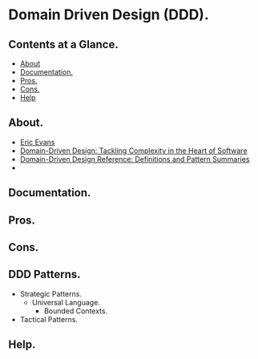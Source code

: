 # Domain Driven Design (DDD).





## Contents at a Glance.
* [About](#about)
* [Documentation.](#documentation)
* [Pros.](#pros)
* [Cons.](#cons)
* [Help](#help)





## About.
* [Eric Evans]()
* [Domain-Driven Design: Tackling Complexity in the Heart of Software]()
* [Domain-Driven Design Reference: Definitions and Pattern Summaries]()
* []()




## Documentation.





## Pros.





## Cons.





## DDD Patterns.
* Strategic Patterns.
  * Universal Language.
    * Bounded Contexts.
* Tactical Patterns.





## Help.
